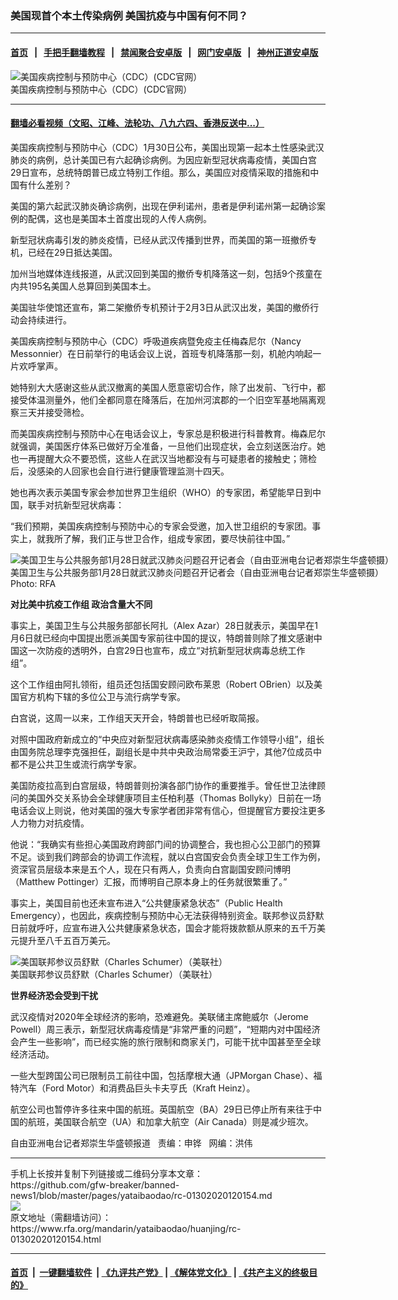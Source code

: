 ### 美国现首个本土传染病例   美国抗疫与中国有何不同？
------------------------

#### [首页](https://github.com/gfw-breaker/banned-news1/blob/master/README.md) &nbsp;&nbsp;|&nbsp;&nbsp; [手把手翻墙教程](https://github.com/gfw-breaker/guides/wiki) &nbsp;&nbsp;|&nbsp;&nbsp; [禁闻聚合安卓版](https://github.com/gfw-breaker/bn-android) &nbsp;&nbsp;|&nbsp;&nbsp; [网门安卓版](https://github.com/oGate2/oGate) &nbsp;&nbsp;|&nbsp;&nbsp; [神州正道安卓版](https://github.com/SzzdOgate/update) 



<div id="headerimg">
 <img alt="美国疾病控制与预防中心（CDC）(CDC官网）" src="https://www.rfa.org/mandarin/yataibaodao/huanjing/rc-01302020120154.html/0130h.jpg/image" title="美国疾病控制与预防中心（CDC）(CDC官网）"/>
 <div id="headerimgcontents">
  <div id="headerimgcaption">
   <span>
    美国疾病控制与预防中心（CDC）(CDC官网）
   </span>
   <!-- zoomattribute -->
  </div>
  <!-- headerimgcaption -->
 </div>
 <!-- headerimagecontents -->
</div>

<hr/>


#### [翻墙必看视频（文昭、江峰、法轮功、八九六四、香港反送中...）](http://167.172.214.107/home.html)

<div id="storytext">
 <div>
  <div class="slot_header">
  </div>
 </div>
 <p>
  美国疾病控制与预防中心（CDC）1月30日公布，美国出现第一起本土性感染武汉肺炎的病例，总计美国已有六起确诊病例。为因应新型冠状病毒疫情，美国白宫29日宣布，总统特朗普已成立特别工作组。那么，美国应对疫情采取的措施和中国有什么差别？
 </p>
 <p>
  美国的第六起武汉肺炎确诊病例，出现在伊利诺州，患者是伊利诺州第一起确诊案例的配偶，这也是美国本土首度出现的人传人病例。
 </p>
 <p>
  新型冠状病毒引发的肺炎疫情，已经从武汉传播到世界，而美国的第一班撤侨专机，已经在29日抵达美国。
 </p>
 <p>
  加州当地媒体连线报道，从武汉回到美国的撤侨专机降落这一刻，包括9个孩童在内共195名美国人总算回到美国本土。
 </p>
 <p>
  美国驻华使馆还宣布，第二架撤侨专机预计于2月3日从武汉出发，美国的撤侨行动会持续进行。
 </p>
 <p>
 </p>
 <p>
 </p>
 <p>
  美国疾病控制与预防中心（CDC）呼吸道疾病暨免疫主任梅森尼尔（Nancy Messonnier）在日前举行的电话会议上说，首班专机降落那一刻，机舱内响起一片欢呼掌声。
 </p>
 <p>
  她特别大大感谢这些从武汉撤离的美国人愿意密切合作，除了出发前、飞行中，都接受体温测量外，他们全都同意在降落后，在加州河滨郡的一个旧空军基地隔离观察三天并接受筛检。
 </p>
 <p>
  而美国疾病控制与预防中心在电话会议上，专家总是积极进行科普教育。梅森尼尔就强调，美国医疗体系已做好万全准备，一旦他们出现症状，会立刻送医治疗。她也一再提醒大众不要恐慌，这些人在武汉当地都没有与可疑患者的接触史；筛检后，没感染的人回家也会自行进行健康管理监测十四天。
 </p>
 <p>
  她也再次表示美国专家会参加世界卫生组织（WHO）的专家团，希望能早日到中国，联手对抗新型冠状病毒：
 </p>
 <p>
  “我们预期，美国疾病控制与预防中心的专家会受邀，加入世卫组织的专家团。事实上，就我所了解，我们正与世卫合作，组成专家团，要尽快前往中国。”
 </p>
 <p>
  <div class="image-inline captioned" style="width:622px;">
   <div style="width:622px;">
    <img alt="美国卫生与公共服务部1月28日就武汉肺炎问题召开记者会（自由亚洲电台记者郑崇生华盛顿摄）" src="https://www.rfa.org/mandarin/yataibaodao/huanjing/rc-01302020120154.html/0130f.jpg" title="美国卫生与公共服务部1月28日就武汉肺炎问题召开记者会（自由亚洲电台记者郑崇生华盛顿摄）"/>
   </div>
   <div class="image-caption">
    <span style="width:622px;">
     美国卫生与公共服务部1月28日就武汉肺炎问题召开记者会（自由亚洲电台记者郑崇生华盛顿摄）
    </span>
    <span class="copyright">
     Photo: RFA
    </span>
   </div>
  </div>
 </p>
 <p>
  <b>
   对比美中抗疫工作组
  </b>
  <b>
  </b>
  <b>
   政治含量大不同
  </b>
  <b>
  </b>
 </p>
 <p>
  事实上，美国卫生与公共服务部部长阿扎（Alex Azar）28日就表示，美国早在1月6日就已经向中国提出愿派美国专家前往中国的提议，特朗普则除了推文感谢中国这一次防疫的透明外，白宫29日也宣布，成立“对抗新型冠状病毒总统工作组”。
 </p>
 <p>
  这个工作组由阿扎领衔，组员还包括国安顾问欧布莱恩（Robert OBrien）以及美国官方机构下辖的多位公卫与流行病学专家。
 </p>
 <p>
  白宫说，这周一以来，工作组天天开会，特朗普也已经听取简报。
 </p>
 <p>
  对照中国政府新成立的“中央应对新型冠状病毒感染肺炎疫情工作领导小组”，组长由国务院总理李克强担任，副组长是中共中央政治局常委王沪宁，其他7位成员中都不是公共卫生或流行病学专家。
 </p>
 <p>
  美国防疫拉高到白宫层级，特朗普则扮演各部门协作的重要推手。曾任世卫法律顾问的美国外交关系协会全球健康项目主任柏利基（Thomas Bollyky）日前在一场电话会议上则说，他对美国的强大专家学者团非常有信心，但提醒官方要投注更多人力物力对抗疫情。
 </p>
 <p>
  他说：“我确实有些担心美国政府跨部门间的协调整合，我也担心公卫部门的预算不足。谈到我们跨部会的协调工作流程，就以白宫国安会负责全球卫生工作为例，资深官员层级本来是五个人，现在只有两人，负责向白宫副国安顾问博明（Matthew Pottinger）汇报，而博明自己原本身上的任务就很繁重了。”
 </p>
 <p>
  事实上，美国目前也还未宣布进入“公共健康紧急状态”（Public Health Emergency），也因此，疾病控制与预防中心无法获得特别资金。联邦参议员舒默日前就呼吁，应宣布进入公共健康紧急状态，国会才能将拨款额从原来的五千万美元提升至八千五百万美元。
 </p>
 <p>
  <div class="image-inline captioned" style="width:680px;">
   <div style="width:680px;">
    <img alt="美国联邦参议员舒默（Charles  Schumer）（美联社）" src="https://www.rfa.org/mandarin/yataibaodao/huanjing/rc-01302020120154.html/0130z.jpg" title="美国联邦参议员舒默（Charles  Schumer）（美联社）"/>
   </div>
   <div class="image-caption">
    <span style="width:680px;">
     美国联邦参议员舒默（Charles  Schumer）（美联社）
    </span>
    <span class="copyright">
    </span>
   </div>
  </div>
 </p>
 <p>
  <b>
   世界经济恐会受到干扰
  </b>
  <b>
  </b>
 </p>
 <p>
  武汉疫情对2020年全球经济的影响，恐难避免。美联储主席鲍威尔（Jerome Powell）周三表示，新型冠状病毒疫情是“非常严重的问题”，“短期内对中国经济会产生一些影响”，而已经实施的旅行限制和商家关门，可能干扰中国甚至至全球经济活动。
 </p>
 <p>
  一些大型跨国公司已限制员工前往中国，包括摩根大通（JPMorgan Chase）、福特汽车（Ford Motor）和消费品巨头卡夫亨氏（Kraft Heinz）。
 </p>
 <p>
  航空公司也暂停许多往来中国的航班。英国航空（BA）29日已停止所有来往于中国的航班，美国联合航空（UA）和加拿大航空（Air Canada）则是减少班次。
 </p>
 <p>
 </p>
 <p>
  自由亚洲电台记者郑崇生华盛顿报道   责编：申铧   网编：洪伟
 </p>
</div>

<hr/>
手机上长按并复制下列链接或二维码分享本文章：<br/>
https://github.com/gfw-breaker/banned-news1/blob/master/pages/yataibaodao/rc-01302020120154.md <br/>
<a href='https://github.com/gfw-breaker/banned-news1/blob/master/pages/yataibaodao/rc-01302020120154.md'><img src='https://github.com/gfw-breaker/banned-news1/blob/master/pages/yataibaodao/rc-01302020120154.md.png'/></a> <br/>
原文地址（需翻墙访问）：https://www.rfa.org/mandarin/yataibaodao/huanjing/rc-01302020120154.html


------------------------
#### [首页](https://github.com/gfw-breaker/banned-news1/blob/master/README.md) &nbsp;|&nbsp; [一键翻墙软件](https://github.com/gfw-breaker/nogfw/blob/master/README.md) &nbsp;| [《九评共产党》](https://github.com/gfw-breaker/9ping.md/blob/master/README.md#九评之一评共产党是什么) | [《解体党文化》](https://github.com/gfw-breaker/jtdwh.md/blob/master/README.md) | [《共产主义的终极目的》](https://github.com/gfw-breaker/gczydzjmd.md/blob/master/README.md)


<img src='http://gfw-breaker.win/banned-news/pages/yataibaodao/rc-01302020120154.md' width='0px' height='0px'/>